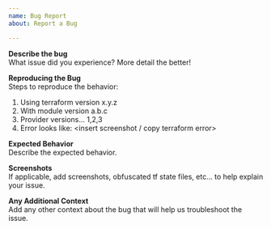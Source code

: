 ```yaml
---
name: Bug Report
about: Report a Bug

---
```


**Describe the bug**  
What issue did you experience? More detail the better! 

**Reproducing the Bug**  
Steps to reproduce the behavior:
1. Using terraform version x.y.z
2. With module version a.b.c
3. Provider versions... 1,2,3
4. Error looks like: <insert screenshot / copy terraform error>

**Expected Behavior**  
Describe the expected behavior.

**Screenshots**  
If applicable, add screenshots, obfuscated tf state files, etc... to help explain your issue.

**Any Additional Context**  
Add any other context about the bug that will help us troubleshoot the issue.